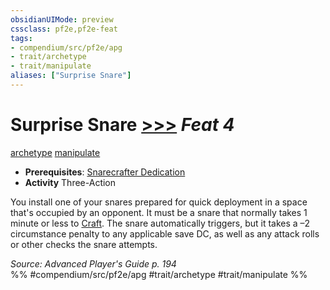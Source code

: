 ```yaml
---
obsidianUIMode: preview
cssclass: pf2e,pf2e-feat
tags:
- compendium/src/pf2e/apg
- trait/archetype
- trait/manipulate
aliases: ["Surprise Snare"]
---
```

# Surprise Snare  [>>>](rules/core-rulebook/chapter-9-playing-the-game.md#Actions "Three-Action") *Feat 4*  
[archetype](rules/traits/archetype.md)  [manipulate](rules/traits/manipulate.md)  

- **Prerequisites**: [Snarecrafter Dedication](compendium/feats/snarecrafter-dedication-apg.md)
- **Activity** Three-Action

You install one of your snares prepared for quick deployment in a space that's occupied by an opponent. It must be a snare that normally takes 1 minute or less to [Craft](rules/actions/craft.md). The snare automatically triggers, but it takes a –2 circumstance penalty to any applicable save DC, as well as any attack rolls or other checks the snare attempts.

*Source: Advanced Player's Guide p. 194*  
%% #compendium/src/pf2e/apg #trait/archetype #trait/manipulate %%